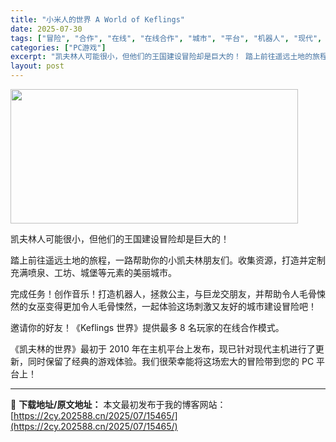 ```yaml
---
title: "小米人的世界 A World of Keflings"
date: 2025-07-30
tags: ["冒险", "合作", "在线", "在线合作", "城市", "平台", "机器人", "现代", "经典", "音乐"]
categories: ["PC游戏"]
excerpt: "凯夫林人可能很小，但他们的王国建设冒险却是巨大的！ 踏上前往遥远土地的旅程，一路帮助你的小凯夫林朋友们。收集资源，打造并定制充满喷泉、工坊、城堡等元素的美丽城市。 完成任务！创作音乐！打造机器人，拯救公主，与巨龙交朋友，并帮助令人毛骨悚然的女巫变得更加令人毛骨悚然，一起体验这场刺激又友好的城市建设冒&hellip;"
layout: post
---
```


<img class="aligncenter size-full wp-image-15456" src="https://2cy.202588.cn/wp-content/uploads/2025/07/2025073009581199.webp" alt="" width="460" height="215" />

凯夫林人可能很小，但他们的王国建设冒险却是巨大的！

踏上前往遥远土地的旅程，一路帮助你的小凯夫林朋友们。收集资源，打造并定制充满喷泉、工坊、城堡等元素的美丽城市。

完成任务！创作音乐！打造机器人，拯救公主，与巨龙交朋友，并帮助令人毛骨悚然的女巫变得更加令人毛骨悚然，一起体验这场刺激又友好的城市建设冒险吧！

邀请你的好友！《Keflings 世界》提供最多 8 名玩家的在线合作模式。

《凯夫林的世界》最初于 2010 年在主机平台上发布，现已针对现代主机进行了更新，同时保留了经典的游戏体验。我们很荣幸能将这场宏大的冒险带到您的 PC 平台上！

---
📖 **下载地址/原文地址：** 本文最初发布于我的博客网站：[https://2cy.202588.cn/2025/07/15465/](https://2cy.202588.cn/2025/07/15465/)
